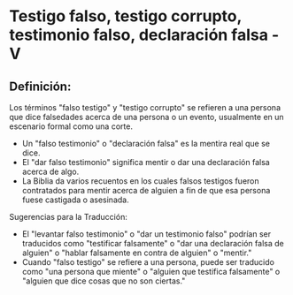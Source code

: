 # Testigo falso, testigo corrupto, testimonio falso, declaración falsa - V

## Definición: 

Los términos "falso testigo" y "testigo corrupto" se refieren a una persona que dice falsedades acerca de una persona o un evento, usualmente en un escenario formal como una corte.

* Un "falso testimonio" o "declaración falsa" es la mentira real que se dice.
* El "dar falso testimonio" significa mentir o dar una declaración falsa acerca de algo.
* La Biblia da varios recuentos en los cuales falsos testigos fueron contratados para mentir acerca de alguien a fin de que esa persona fuese castigada o asesinada.

Sugerencias para la Traducción:

* El "levantar falso testimonio" o "dar un testimonio falso" podrían ser traducidos como "testificar falsamente" o "dar una declaración falsa de alguien" o "hablar falsamente en contra de alguien" o "mentir."
* Cuando "falso testigo" se refiere a una persona, puede ser traducido como "una persona que miente" o "alguien que testifica falsamente" o "alguien que dice cosas que no son ciertas."

